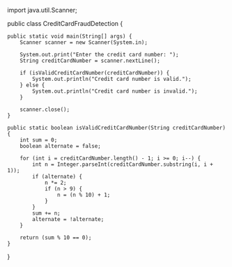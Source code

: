import java.util.Scanner;

public class CreditCardFraudDetection {

    public static void main(String[] args) {
        Scanner scanner = new Scanner(System.in);

        System.out.print("Enter the credit card number: ");
        String creditCardNumber = scanner.nextLine();

        if (isValidCreditCardNumber(creditCardNumber)) {
            System.out.println("Credit card number is valid.");
        } else {
            System.out.println("Credit card number is invalid.");
        }

        scanner.close();
    }

    public static boolean isValidCreditCardNumber(String creditCardNumber) {
        int sum = 0;
        boolean alternate = false;

        for (int i = creditCardNumber.length() - 1; i >= 0; i--) {
            int n = Integer.parseInt(creditCardNumber.substring(i, i + 1));
            if (alternate) {
                n *= 2;
                if (n > 9) {
                    n = (n % 10) + 1;
                }
            }
            sum += n;
            alternate = !alternate;
        }

        return (sum % 10 == 0);
    }
}

